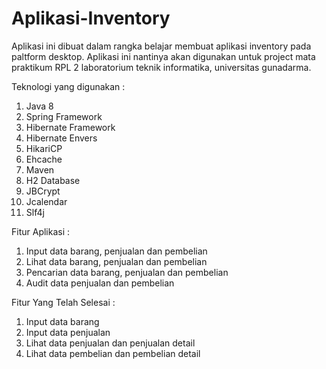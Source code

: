 # Aplikasi-Inventory

Aplikasi ini dibuat dalam rangka belajar membuat aplikasi inventory pada paltform desktop. Aplikasi ini nantinya akan digunakan untuk project mata praktikum RPL 2 laboratorium teknik informatika, universitas gunadarma.

Teknologi yang digunakan : 

1. Java 8
2. Spring Framework
3. Hibernate Framework
4. Hibernate Envers
5. HikariCP
6. Ehcache
7. Maven
8. H2 Database
9. JBCrypt
10. Jcalendar
11. Slf4j

Fitur Aplikasi :

1. Input data barang, penjualan dan pembelian
2. Lihat data barang, penjualan dan pembelian
3. Pencarian data barang, penjualan dan pembelian
4. Audit data penjualan dan pembelian

Fitur Yang Telah Selesai :

1. Input data barang
2. Input data penjualan
3. Lihat data penjualan dan penjualan detail
4. Lihat data pembelian dan pembelian detail
